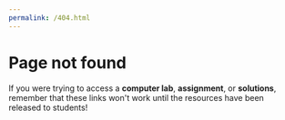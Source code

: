 ```yaml
---
permalink: /404.html
---
```


# Page not found

If you were trying to access a **computer lab**, **assignment**, or **solutions**, remember that these links won't work until the resources have been released to students!
